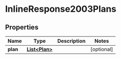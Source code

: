 
# InlineResponse2003Plans

## Properties
Name | Type | Description | Notes
------------ | ------------- | ------------- | -------------
**plan** | [**List&lt;Plan&gt;**](Plan.md) |  |  [optional]



